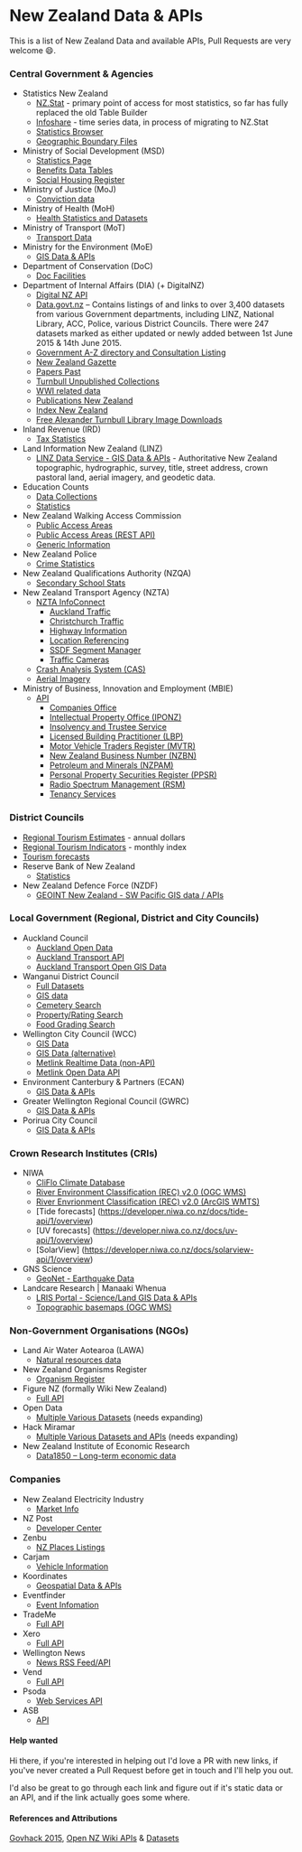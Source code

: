 # New Zealand Data & APIs

This is a list of New Zealand Data and available APIs, Pull Requests are very welcome :smile:.

### Central Government & Agencies

- Statistics New Zealand
	- [NZ.Stat](http://nzdotstat.stats.govt.nz/wbos/Index.aspx) - primary point of access for most statistics, so far has fully replaced the old Table Builder
	- [Infoshare](http://www.stats.govt.nz/infoshare/) - time series data, in process of migrating to NZ.Stat
	- [Statistics Browser](http://statistics.govt.nz/browse_for_stats.aspx)
	- [Geographic Boundary Files](http://www.stats.govt.nz/browse_for_stats/Maps_and_geography/Geographic-areas/digital-boundary-files.aspx)
- Ministry of Social Development (MSD)
	- [Statistics Page](https://www.msd.govt.nz/about-msd-and-our-work/publications-resources/statistics/index.html)
	- [Benefits Data Tables](https://www.msd.govt.nz/about-msd-and-our-work/publications-resources/statistics/benefit/index.html#Datatables6)
	- [Social Housing Register](http://www.housing.msd.govt.nz/information-for-housing-providers/register/index.html)
- Ministry of Justice (MoJ)
	- [Conviction data](http://datalab.justice.govt.nz/data#1)
- Ministry of Health (MoH)
	- [Health Statistics and Datasets](http://www.health.govt.nz/nz-health-statistics/health-statistics-and-data-sets)
- Ministry of Transport (MoT)
	- [Transport Data](http://www.transport.govt.nz/ourwork/tmif/)
- Ministry for the Environment (MoE)
	- [GIS Data & APIs](https://data.mfe.govt.nz/)
- Department of Conservation (DoC)
	- [Doc Facilities](http://geoportal.doc.govt.nz/geoportal/catalog/search/browse/browse.page)
- Department of Internal Affairs (DIA) (+ DigitalNZ)
	- [Digital NZ API](http://digitalnz.org/developers)
	- [Data.govt.nz](http://data.govt.nz) – Contains listings of and links to over 3,400 datasets from various Government departments, including LINZ, National Library, ACC, Police, various District Councils.  There were 247 datasets marked as either updated or newly added  between 1st June 2015 & 14th June 2015.
	- [Government A-Z directory and Consultation Listing](https://www.govt.nz/about/api)
	- [New Zealand Gazette](http://www.digitalnz.org/developers/govhack-infopack#gazette)
	- [Papers Past](http://natlib.govt.nz/about-us/open-data/papers-past-metadata)
	- [Turnbull Unpublished Collections](http://natlib.govt.nz/about-us/open-data/turnbull-unpublished-collections-metadata)
	- [WWI related data](http://www.digitalnz.org/developers/wwi-api-examples)
	- [Publications New Zealand](http://natlib.govt.nz/about-us/open-data/publications-nz-metadata)
	- [Index New Zealand](http://natlib.govt.nz/about-us/open-data/innz-metadata)
	- [Free Alexander Turnbull Library Image Downloads](http://natlib.govt.nz/photos?il%5batl_free_download%5d=true)
- Inland Revenue (IRD)
  - [Tax Statistics](https://www.ird.govt.nz/about-us/tax-statistics)
- Land Information New Zealand (LINZ)
	- [LINZ Data Service - GIS Data & APIs](https://data.linz.govt.nz/) - Authoritative New Zealand topographic, hydrographic, survey, title, street address, crown pastoral land, aerial imagery, and geodetic data.
- Education Counts
	- [Data Collections](https://www.educationcounts.govt.nz/data-services/data-collections)
	- [Statistics](http://www.educationcounts.govt.nz/statistics)
- New Zealand Walking Access Commission
	- [Public Access Areas](https://data.govt.nz/dataset/show/3630)
	- [Public Access Areas (REST API)](http://wams.org.nz/arcgis/rest/services/WEBSERVICE/WEBSERVICE_Public_Access_Areas/MapServer)
	- [Generic Information](http://walkingaccess.govt.nz/walking-access-mapping/gis-data/)
- New Zealand Police
	- [Crime Statistics](http://www.police.govt.nz/about-us/publications/statistics)
- New Zealand Qualifications Authority (NZQA)
	- [Secondary School Stats](http://www.nzqa.govt.nz/studying-in-new-zealand/secondary-school-and-ncea/find-information-about-a-school/secondary-school-statistics/consolidated-files/)
- New Zealand Transport Agency (NZTA)
	- [NZTA InfoConnect](https://www.nzta.govt.nz/traffic-and-travel-information/infoconnect-section-page/)
		- [Auckland Traffic](https://www.nzta.govt.nz/traffic-and-travel-information/infoconnect-section-page/about-the-apis/auckland-traffic-api/)
		- [Christchurch Traffic](https://www.nzta.govt.nz/traffic-and-travel-information/infoconnect-section-page/about-the-apis/christchurchy-traffic-api/)
		- [Highway Information](https://www.nzta.govt.nz/traffic-and-travel-information/infoconnect-section-page/about-the-apis/highway-information-api/)
		- [Location Referencing](https://www.nzta.govt.nz/traffic-and-travel-information/infoconnect-section-page/about-the-apis/location-referencing-api/)
		- [SSDF Segment Manager](https://www.nzta.govt.nz/traffic-and-travel-information/infoconnect-section-page/about-the-apis/ssdf-segment-manager-api/)
		- [Traffic Cameras](https://www.nzta.govt.nz/traffic-and-travel-information/infoconnect-section-page/about-the-apis/traffic-cameras/)
	- [Crash Analysis System (CAS)](https://www.nzta.govt.nz/resources/crash-analysis-system-data/index.html)
	- [Aerial Imagery](https://koordinates.com/publisher/nzta/data/)
- Ministry of Business, Innovation and Employment (MBIE)
	- [API](https://api.business.govt.nz/api/)
		- [Companies Office](https://api.business.govt.nz/api/explore-apis/by-category?tag=Companies-group)
		- [Intellectual Property Office (IPONZ)](https://api.business.govt.nz/api/explore-apis/by-category?tag=IPONZ-group)
		- [Insolvency and Trustee Service](https://api.business.govt.nz/api/explore-apis/by-category?tag=Insolvency-group)
		- [Licensed Building Practitioner (LBP)](https://api.business.govt.nz/api/explore-apis/by-category?tag=LBP-group)
		- [Motor Vehicle Traders Register (MVTR)](https://api.business.govt.nz/api/explore-apis/by-category?tag=MVTR-group)
		- [New Zealand Business Number (NZBN)](https://api.business.govt.nz/api/explore-apis/by-category?tag=NZBN-group)
		- [Petroleum and Minerals (NZPAM)](https://api.business.govt.nz/api/explore-apis/by-category?tag=NZPAM-group)
		- [Personal Property Securities Register (PPSR)](https://api.business.govt.nz/api/explore-apis/by-category?tag=PPSR-group)
		- [Radio Spectrum Management (RSM)](https://api.business.govt.nz/api/explore-apis/by-category?tag=RSM-group)
		- [Tenancy Services](https://api.business.govt.nz/api/explore-apis/by-category?tag=Tenancy-group)

### District Councils
- [Regional Tourism Estimates](http://www.med.govt.nz/sectors-industries/tourism/tourism-research-data/regional-tourism-estimates/key-pivot-table) - annual dollars
- [Regional Tourism Indicators](http://www.med.govt.nz/sectors-industries/tourism/tourism-research-data/regional-tourism-indicators) - monthly index
- [Tourism forecasts](http://www.med.govt.nz/sectors-industries/tourism/tourism-research-data/forecasts/2015-2021-forecasts)
- Reserve Bank of New Zealand
	- [Statistics](http://www.rbnz.govt.nz/statistics/)
- New Zealand Defence Force (NZDF)
	- [GEOINT New Zealand - SW Pacific GIS data / APIs](https://geodata.nzdf.mil.nz/)


### Local Government (Regional, District and City Councils)

- Auckland Council
	- [Auckland Open Data](http://aucklandopendata.aucklandcouncil.opendata.arcgis.com/)
	- [Auckland Transport API](https://api.at.govt.nz/)
	- [Auckland Transport Open GIS Data](http://data.atgis.opendata.arcgis.com/)
- Wanganui District Council
	- [Full Datasets](http://wdc.wanganui.govt.nz/odata/xml/index.html)
	- [GIS data](http://maps.wanganui.govt.nz/geoserver/web/;jsessionid=h7wgq0v25vjm?wicket:bookmarkablePage=:org.geoserver.web.demo.MapPreviewPage)
	- [Cemetery Search](http://www.wanganui.govt.nz/our-services/cemeteries-and-crematorium/Pages/Cemetery-Search.aspx)
	- [Property/Rating Search](http://www.wanganui.govt.nz/our-services/property-and-rates/rating-and-valuations/Pages/default.aspx)
	- [Food Grading Search](http://www.wanganui.govt.nz/our-services/do-it-online/food-grading-search/Pages/default.aspx)
- Wellington City Council (WCC)
	- [GIS Data](http://data.wcc.opendata.arcgis.com/)
	- [GIS Data (alternative)](https://koordinates.com/publisher/wcc/data/)
	- [Metlink Realtime Data (non-API)](http://www.metlink.org.nz/getting-around/real-time-information/)
	- [Metlink Open Data API](https://opendata.metlink.org.nz/)
- Environment Canterbury & Partners (ECAN)
	- [GIS Data & APIs](https://data.canterburymaps.govt.nz/)
- Greater Wellington Regional Council (GWRC)
	- [GIS Data & APIs](https://koordinates.com/publisher/greater-wellington-regional-council/data/)
- Porirua City Council
	- [GIS Data & APIs](https://koordinates.com/publisher/porirua-city-council/data/)


### Crown Research Institutes (CRIs)

- NIWA
  - [CliFlo Climate Database](http://cliflo.niwa.co.nz/)
  - [River Environment Classification (REC) v2.0 (OGC WMS)](http://gs.niwa.co.nz/rec/wms)
  - [River Envrionment Classification (REC) v2.0 (ArcGIS WMTS)](http://gis.niwa.co.nz/arcgis/rest/services/HYDRO/REC_rivers_lakes/MapServer/WMTS?)
  - [Tide forecasts] (https://developer.niwa.co.nz/docs/tide-api/1/overview)
  - [UV forecasts] (https://developer.niwa.co.nz/docs/uv-api/1/overview)
  - [SolarView] (https://developer.niwa.co.nz/docs/solarview-api/1/overview)
- GNS Science
	- [GeoNet - Earthquake Data](http://www.geonet.org.nz/resources/earthquake/quake-web-services.html)
- Landcare Research | Manaaki Whenua
	- [LRIS Portal - Science/Land GIS Data & APIs](https://lris.scinfo.org.nz/)
	- [Topographic basemaps (OGC WMS)](http://maps.scinfo.org.nz/basemaps/wms?)

### Non-Government Organisations (NGOs)

- Land Air Water Aotearoa (LAWA)
	- [Natural resources data](http://www.lawa.org.nz/)
- New Zealand Organisms Register
	- [Organism Register](http://data.nzor.org.nz/)
- Figure NZ (formally Wiki New Zealand)
	- [Full API](http://figure.nz/api/)
- Open Data
	- [Multiple Various Datasets](http://cat.open.org.nz/category/dataset/) (needs expanding)
- Hack Miramar
	- [Multiple Various Datasets and APIs](https://hack-miramar.wikispaces.com/Data+sources) (needs expanding)
- New Zealand Institute of Economic Research
	- [Data1850 – Long-term economic data](https://data1850.nz/)


### Companies

- New Zealand Electricity Industry
	- [Market Info](http://www.electricityinfo.co.nz/comitFta/ftapage.main)
- NZ Post
	- [Developer Center](https://www.nzpost.co.nz/business/developer-centre)
- Zenbu
	- [NZ Places Listings](http://www.zenbu.co.nz/about/xml)
- Carjam
	- [Vehicle Information](http://www.carjam.co.nz/cms/2008/12/24/carjam-api/)
- Koordinates
	- [Geospatial Data & APIs](https://koordinates.com)
- Eventfinder
	- [Event Infomation](http://www.eventfinder.co.nz/api/index)
- TradeMe
	- [Full API](http://developer.trademe.co.nz/)
- Xero
	- [Full API](http://developer.xero.com/documentation/getting-started/getting-started-guide/)
- Wellington News
	- [News RSS Feed/API](http://wellington.gen.nz/api)
- Vend
	- [Full API](https://developers.vendhq.com/documentation)
- Psoda
	- [Web Services API](https://www.psoda.com/download/PsodaWebServicesReference.pdf)
- ASB
	- [API](https://developer.asb.co.nz/)

#### Help wanted
Hi there, if you're interested in helping out I'd love a PR with new links, if you've never created a Pull Request before get in touch and I'll help you out.

I'd also be great to go through each link and figure out if it's static data or an API, and if the link actually goes some where.

#### References and Attributions
[Govhack 2015](http://govhack.org.nz/2015-data/),
[Open NZ Wiki APIs](https://wiki.open.org.nz/wiki/display/main/New+Zealand+APIs) & [Datasets](http://cat.open.org.nz/category/dataset/)
